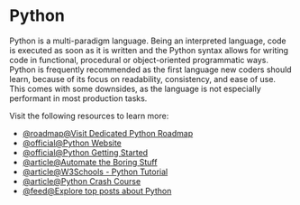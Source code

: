 # Python

Python is a multi-paradigm language. Being an interpreted language, code is executed as soon as it is written and the Python syntax allows for writing code in functional, procedural or object-oriented programmatic ways. Python is frequently recommended as the first language new coders should learn, because of its focus on readability, consistency, and ease of use. This comes with some downsides, as the language is not especially performant in most production tasks.

Visit the following resources to learn more:

- [@roadmap@Visit Dedicated Python Roadmap](/python)
- [@official@Python Website](https://www.python.org/)
- [@official@Python Getting Started](https://www.python.org/about/gettingstarted/)
- [@article@Automate the Boring Stuff](https://automatetheboringstuff.com/)
- [@article@W3Schools - Python Tutorial ](https://www.w3schools.com/python/)
- [@article@Python Crash Course](https://ehmatthes.github.io/pcc/)
- [@feed@Explore top posts about Python](https://app.daily.dev/tags/python?ref=roadmapsh)
